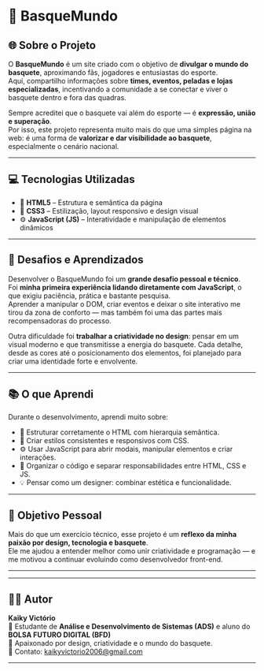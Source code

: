 # 🏀 **BasqueMundo**

## 🌐 Sobre o Projeto  
O **BasqueMundo** é um site criado com o objetivo de **divulgar o mundo do basquete**, aproximando fãs, jogadores e entusiastas do esporte.  
Aqui, compartilho informações sobre **times, eventos, peladas e lojas especializadas**, incentivando a comunidade a se conectar e viver o basquete dentro e fora das quadras.  

Sempre acreditei que o basquete vai além do esporte — é **expressão, união e superação**.  
Por isso, este projeto representa muito mais do que uma simples página na web: é uma forma de **valorizar e dar visibilidade ao basquete**, especialmente o cenário nacional.  

---

## 💻 Tecnologias Utilizadas  
- 🧱 **HTML5** – Estrutura e semântica da página  
- 🎨 **CSS3** – Estilização, layout responsivo e design visual  
- ⚙️ **JavaScript (JS)** – Interatividade e manipulação de elementos dinâmicos  

---

## 🚀 Desafios e Aprendizados  
Desenvolver o BasqueMundo foi um **grande desafio pessoal e técnico**.  
Foi **minha primeira experiência lidando diretamente com JavaScript**, o que exigiu paciência, prática e bastante pesquisa.  
Aprender a manipular o DOM, criar eventos e deixar o site interativo me tirou da zona de conforto — mas também foi uma das partes mais recompensadoras do processo.  

Outra dificuldade foi **trabalhar a criatividade no design**: pensar em um visual moderno e que transmitisse a energia do basquete. Cada detalhe, desde as cores até o posicionamento dos elementos, foi planejado para criar uma identidade forte e envolvente.  

---

## 📚 O que Aprendi  
Durante o desenvolvimento, aprendi muito sobre:
- 📄 Estruturar corretamente o HTML com hierarquia semântica.  
- 🎨 Criar estilos consistentes e responsivos com CSS.  
- ⚙️ Usar JavaScript para abrir modais, manipular elementos e criar interações.  
- 🧠 Organizar o código e separar responsabilidades entre HTML, CSS e JS.  
- 💡 Pensar como um designer: combinar estética e funcionalidade.  

---

## 🎯 Objetivo Pessoal  
Mais do que um exercício técnico, esse projeto é um **reflexo da minha paixão por design, tecnologia e basquete**.  
Ele me ajudou a entender melhor como unir criatividade e programação — e me motivou a continuar evoluindo como desenvolvedor front-end.  

---


---

## 👨‍💻 Autor  
**Kaiky Victório**  
📘 Estudante de **Análise e Desenvolvimento de Sistemas (ADS)** e aluno do **BOLSA FUTURO DIGITAL (BFD)**  
🎨 Apaixonado por design, criatividade e o mundo do basquete.  
📧 Contato: kaikyvictorio2006@gmail.com 

---
 

